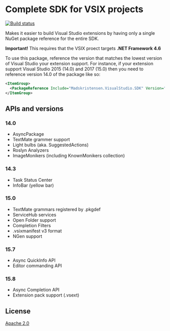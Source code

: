 # Complete SDK for VSIX projects

[![Build status](https://ci.appveyor.com/api/projects/status/0ul3t4y6ci95vyys?svg=true)](https://ci.appveyor.com/project/madskristensen/registryexplorer)

Makes it easier to build Visual Studio extensions by having only a single NuGet package reference for the entire SDK.

**Important!** This requires that the VSIX proect targets **.NET Framework 4.6**

To use this package, reference the version that matches the lowest version of Visual Studio your extension support. For instance, if your extension support Visual Studio 2015 (14.0) and 2017 (15.0) then you need to reference version 14.0 of the package like so:

```xml
<ItemGroup>
  <PackageReference Include="Madskristensen.VisualStudio.SDK" Version="14.0.0-beta2" />
</ItemGroup>
```

## APIs and versions

### 14.0
* AsyncPackage
* TextMate grammer support
* Light bulbs (aka. SuggestedActions)
* Roslyn Analyzers
* ImageMonikers (including KnownMonikers collection)

### 14.3
* Task Status Center
* InfoBar (yellow bar)

### 15.0
* TextMate grammars registered by .pkgdef
* ServiceHub services
* Open Folder support
* Completion Filters
* .vsixmanifest v3 format
* NGen support

### 15.7
* Async QuickInfo API
* Editor commanding API

### 15.8
* Async Completion API
* Extension pack support (.vsext)

## License
[Apache 2.0](LICENSE)